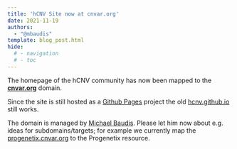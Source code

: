```yaml
---
title: 'hCNV Site now at cnvar.org'
date: 2021-11-19
authors:
  - "@mbaudis"
template: blog_post.html
hide:
  # - navigation
  # - toc
---
```


The homepage of the hCNV community has now been mapped to the [**cnvar.org**](http://cnvar.org)
domain.

<!--more-->

Since the site is still hosted as a [Github Pages](https://pages.github.com) project
the old [hcnv.github.io](http://hcnv.github.io) still works.

The domain is managed by [Michael Baudis](https://info.baudisgroup.org/group/Michael_Baudis/).
Please let him now about e.g. ideas for subdomains/targets; for example we currently map
the [progenetix.cnvar.org](http://progenetix.cnvar.org) to the Progenetix resource.
